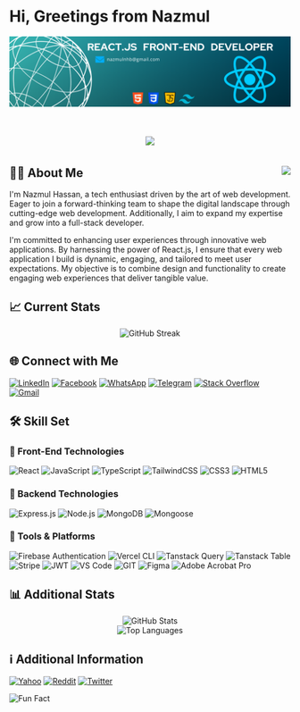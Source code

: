 # Hi, Greetings from Nazmul
<!-- markdownlint-disable MD033 -->
<a href="https://nazmul-nhb.vercel.app" target="_blank" rel="noopener noreferrer" >
    <img src="./banner.png" alt="Banner" />
</a>

<h1 align="center">
<!-- markdownlint-disable MD045 -->
    <img src="https://readme-typing-svg.herokuapp.com/?font=Righteous&size=35&center=true&vCenter=true&width=1000&height=70&duration=4000&lines=I'm+Nazmul+Hassan!;+Front-End+Developer;+ReactJS+Developer;+MERN-Stack+Developer;+Full-Stack+Developer" />
</h1>

## 🧑‍💻 About Me <img align="right" src="https://visitor-badge.laobi.icu/badge?page_id=nazmul-nhb.nazmul-nhb" />

I'm Nazmul Hassan, a tech enthusiast driven by the art of web development. Eager to join a forward-thinking team to shape the digital landscape through cutting-edge web development. Additionally, I aim to expand my expertise and grow into a full-stack developer.

I'm committed to enhancing user experiences through innovative web applications. By harnessing the power of React.js, I ensure that every web application I build is dynamic, engaging, and tailored to meet user expectations. My objective is to combine design and functionality to create engaging web experiences that deliver tangible value.

<!-- Detail-oriented front-end developer specializing in ReactJS and TailwindCSS, passionate about delivering user-friendly web solutions. I am eager to join a forward-thinking team to shape the digital landscape through cutting-edge web development. Additionally, I aim to expand my expertise and grow into a full-stack developer. -->

## :chart_with_upwards_trend: Current Stats
<!-- markdownlint-disable MD033 -->
<div align="center">
    <!-- <img src="https://streak-stats.demolab.com/?user=nazmul-nhb&show_icons=true&theme=transparent&hide_border=true" alt="GitHub Streak Stats"> -->
    <img src="https://github-readme-streak-stats.herokuapp.com?user=nazmul-nhb&theme=transparent&hide_border=true&border_radius=4&date_format=M%20j%5B%2C%20Y%5D&ring=E58307&fire=E58307&currStreakLabel=E58307&stroke=EB545400&currStreakNum=E58307&dates=E58307" alt="GitHub Streak" />
</div>

## 🌐 Connect with Me

[![LinkedIn](https://img.shields.io/badge/LinkedIn-%230077B5.svg?logo=linkedin&logoColor=white)](https://linkedin.com/in/nazmul-nhb)
[![Facebook](https://img.shields.io/badge/Facebook-%231877F2.svg?logo=Facebook&logoColor=white)](https://facebook.com/nazmul.batchu)
[![WhatsApp](https://img.shields.io/badge/WhatsApp-25D366?style=flat-square&logo=whatsapp&logoColor=white)](https://wa.me/+8801623732187)
[![Telegram](https://img.shields.io/badge/Telegram-2CA5E0?style=flat-square&logo=telegram&logoColor=white)](https://t.me/nhb42)
[![Stack Overflow](https://img.shields.io/badge/Stack%20Overflow-FE7A16?style=flat-square&logo=stack-overflow&logoColor=white)](https://stackoverflow.com/users/13540024/nazmul-hassan-batchu)
[![Gmail](https://img.shields.io/badge/Gmail-D14836?style=flat-square&logo=gmail&logoColor=white)](mailto:nazmulnhb@gmail.com)

## 🛠️ Skill Set

### 🎨 Front-End Technologies

![React](https://img.shields.io/badge/react-%2320232a.svg?style=for-the-badge&logo=react&logoColor=%2361DAFB)
![JavaScript](https://img.shields.io/badge/javascript-%23323330.svg?style=for-the-badge&logo=javascript&logoColor=%23F7DF1E)
![TypeScript](https://img.shields.io/badge/typescript-%23007ACC.svg?style=for-the-badge&logo=typescript&logoColor=white)
![TailwindCSS](https://img.shields.io/badge/tailwindcss-%2338B2AC.svg?style=for-the-badge&logo=tailwind-css&logoColor=white)
![CSS3](https://img.shields.io/badge/css3-%231572B6.svg?style=for-the-badge&logo=css3&logoColor=white)
![HTML5](https://img.shields.io/badge/html5-%23E34F26.svg?style=for-the-badge&logo=html5&logoColor=white)
<!-- ![Next.js](https://img.shields.io/badge/Next.js-%23000000.svg?style=for-the-badge&logo=next.js) -->

### 🔧 Backend Technologies

![Express.js](https://img.shields.io/badge/express.js-%23404d59.svg?style=for-the-badge&logo=express&logoColor=%2361DAFB)
![Node.js](https://img.shields.io/badge/node.js-6DA55F?style=for-the-badge&logo=node.js&logoColor=white)
![MongoDB](https://img.shields.io/badge/MongoDB-%234ea94b.svg?style=for-the-badge&logo=mongodb&logoColor=white)
![Mongoose](https://img.shields.io/badge/mongoose-%23880000.svg?style=for-the-badge&logo=mongoose&logoColor=white)

### 🧰 Tools & Platforms

![Firebase Authentication](https://img.shields.io/badge/Firebase-Authentication-FFCA28?style=for-the-badge&logo=Firebase&logoColor=white&labelColor=dd2c00)
![Vercel CLI](https://img.shields.io/badge/vercel%20cli-%23000000.svg?style=for-the-badge&logo=vercel&logoColor=white)
![Tanstack Query](https://img.shields.io/badge/tanstack%20query-%23FF4154.svg?style=for-the-badge&logo=react-query&logoColor=white)
![Tanstack Table](https://img.shields.io/badge/tanstack%20table-%23007ACC.svg?style=for-the-badge&logo=react-table&logoColor=white)
![Stripe](https://img.shields.io/badge/Stripe-%231e1e1e.svg?style=for-the-badge&logo=stripe&logoColor=%2364C4ED)
![JWT](https://img.shields.io/badge/JWT-black?style=for-the-badge&logo=JSON%20web%20tokens)
![VS Code](https://img.shields.io/badge/VS%20Code-007ACC?style=for-the-badge&logo=visual-studio-code&logoColor=white)
![GIT](https://img.shields.io/badge/Git-fc6d26?style=for-the-badge&logo=git&logoColor=white)
![Figma](https://img.shields.io/badge/Figma-F24E1E?style=for-the-badge&logo=figma&logoColor=white)
![Adobe Acrobat Pro](https://img.shields.io/badge/Adobe%20Acrobat%20Pro-EC1C24?style=for-the-badge&logo=adobe-acrobat-reader&logoColor=white)

## 📊 Additional Stats

<!-- markdownlint-disable MD033 -->
<div align="center">
    <img src="https://github-readme-stats.vercel.app/api?username=nazmul-nhb&show_icons=true&theme=transparent" alt="GitHub Stats">
    <br>
    <img src="https://github-readme-stats.vercel.app/api/top-langs/?username=nazmul-nhb&show_icons=true&theme=transparent" alt="Top Languages">
</div>

## ℹ️ Additional Information

[![Yahoo](https://img.shields.io/badge/Yahoo-6001D2?style=for-the-badge&logo=yahoo&logoColor=white)](mailto:nazmulnhb007@yahoo.com)
[![Reddit](https://img.shields.io/badge/Reddit-FF4500?style=for-the-badge&logo=reddit&logoColor=white)](https://www.reddit.com/user/nhb4207)
[![Twitter](https://img.shields.io/badge/Twitter-1DA1F2?style=for-the-badge&logo=twitter&logoColor=white)](https://twitter.com/nhb42)
<!-- [![YouTube](https://img.shields.io/badge/YouTube-FF0000?style=for-the-badge&logo=youtube&logoColor=white)](https://www.youtube.com/channel/NazmulNHB)
[![Instagram](https://img.shields.io/badge/Instagram-%23E4405F.svg?style=for-the-badge&logo=Instagram&logoColor=white)](https://www.instagram.com/nazmulbatchu/) -->

![Fun Fact](https://img.shields.io/badge/Fun%20Fact-I%20have%20a%20knack%20for%20World%20Literature%20%26%20Mythology-000000?style=for-the-badge)
